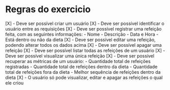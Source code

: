 # Regras do exercicio
  [X] - Deve ser possível criar um usuário
  [X] - Deve ser possível identificar o usuário entre as requisições
  [X] - Deve ser possível registrar uma refeição feita, com as seguintes informações:
        - Nome
        - Descrição
        - Data e Hora
        - Está dentro ou não da dieta
  [X] - Deve ser possível editar uma refeição, podendo alterar todos os dados acima
  [X] - Deve ser possível apagar uma refeição
  [X] - Deve ser possível listar todas as refeições de um usuário
  [X] - Deve ser possível visualizar uma única refeição
  [X] - Deve ser possível recuperar as métricas de um usuário:
        - Quantidade total de refeições registradas
        - Quantidade total de refeições dentro da dieta
        - Quantidade total de refeições fora da dieta
        - Melhor sequência de refeições dentro da dieta
  [X] - O usuário só pode visualizar, editar e apagar as refeições o qual ele criou
